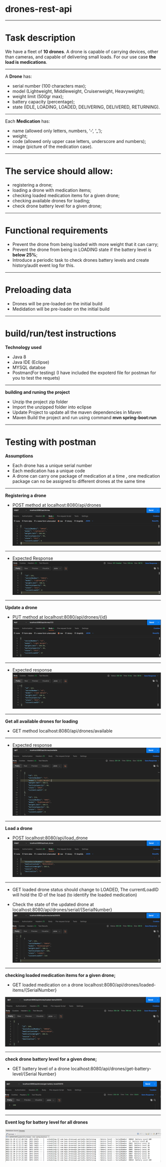 # drones-rest-api

---

# Task description

We have a fleet of **10 drones**. A drone is capable of carrying devices, other than cameras, and capable of delivering small loads. For our use case **the load is medications**.

---

A **Drone** has:
- serial number (100 characters max);
- model (Lightweight, Middleweight, Cruiserweight, Heavyweight);
- weight limit (500gr max);
- battery capacity (percentage);
- state (IDLE, LOADING, LOADED, DELIVERING, DELIVERED, RETURNING).

---

Each **Medication** has:
- name (allowed only letters, numbers, ‘-‘, ‘_’);
- weight;
- code (allowed only upper case letters, underscore and numbers);
- image (picture of the medication case).

---

# The service should allow:
- registering a drone;
- loading a drone with medication items;
- checking loaded medication items for a given drone;
- checking available drones for loading;
- check drone battery level for a given drone;

---

# Functional requirements
- Prevent the drone from being loaded with more weight that it can carry;
- Prevent the drone from being in LOADING state if the battery level is **below 25%**;
- Introduce a periodic task to check drones battery levels and create history/audit event log for this.


---
# Preloading data

- Drones will be pre-loaded on the initial build
- Medidation will be pre-loader on the initial build

---

# build/run/test instructions 

**Technology used** 

- Java 8
- Java IDE (Eclipse)
- MYSQL databse
- Postman(For testing) (I have included the expoterd file for postman for you to test the requets)

---

**building and runing the project**

- Unzip the project zip folder
- Import the unzipped folder into eclipse
- Update Project to update all the maven dependencies in Maven
- Maven Build the project and run using command **mvn spring-boot:run**

---

# Testing with postman

**Assumptions**

- Each drone has a unique serial number
- Each medication has a unique code
- A drone can carry one package of medication at a time , one medication package can no be assigned to different drones at the same time

---

**Registering a drone**

- POST method at localhost:8080/api/drones
![alt text](./assets/drone%20api%20images/register%20a%20drone.PNG)


---

- Expected Response
![alt text](./assets/drone%20api%20images/register%20a%20drone%20response.PNG)



---


**Update a drone**

- PUT method at localhost:8080/api/drones/{id}
![alt text](./assets/drone%20api%20images/update%20drone.PNG)


---

- Expected response
![alt text](./assets/drone%20api%20images/update%20drone%20response.PNG)



---

**Get all available drones for loading**
- GET method localhost:8080/api/drones/available


---


- Expected response
![alt text](./assets/drone%20api%20images/available%20drones%20for%20loading.PNG)



---

**Load a drone**

- POST localhost:8080/api/load_drone
![alt text](./assets/drone%20api%20images/loading%20drone%20with%20medication.PNG)



---


- GET loaded drone status should change to LOADED, The currentLoadID will hold the ID of the load (to identify the loaded medication)

- Check the state of the updated drone at localhost:8080/api/drones/serial/{SerialNumber} 
![alt text](./assets/drone%20api%20images/loaded%20drone.PNG)


---


**checking loaded medication items for a given drone;**

- GET loaded medication on a drone localhost:8080/api/drones/loaded-items/{SerialNumber}

![alt text](./assets/drone%20api%20images/drone%20loaded%20medication.PNG)


---


**check drone battery level for a given drone;**

- GET battery level of a drone localhost:8080/api/drones/get-battery-level/{Serial Number}

![alt text](./assets/drone%20api%20images/drone%20battery%20level.PNG)



---


**Event log for battery level for all drones**

![alt text](./assets/drone%20api%20images/event%20battery%20log%20for%20all%20drones.PNG)